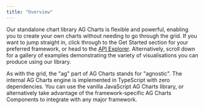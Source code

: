 ```yaml
---
title: "Overview"
---
```


Our standalone chart library AG Charts is flexible and powerful, enabling you to create your own charts without needing to go through the grid. If you want to jump straight in, click through to the Get Started section for your preferred framework, or head to the [API Explorer](/charts-api-explorer/). Alternatively, scroll down for a gallery of examples demonstrating the variety of visualisations you can produce using our library.

As with the grid, the "ag" part of AG Charts stands for "agnostic". The internal AG Charts engine is implemented in TypeScript with zero dependencies. You can use the vanilla JavaScript AG Charts library, or alternatively take advantage of the framework-specific AG Charts Components to integrate with any major framework.

<chart-gallery></chart-gallery>
